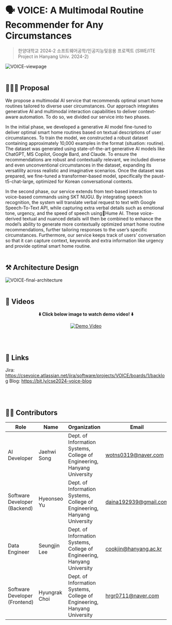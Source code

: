 # 🗣️ VOICE: A Multimodal Routine Recommender for Any Circumstances
> 한양대학교 2024-2 소프트웨어공학/인공지능및응용 프로젝트 (SWE/ITE Project in Hanyang Univ. 2024-2)

![VOICE-viewpage](https://github.com/user-attachments/assets/aab920e3-7c06-4637-9b51-f6c4dba10795)
<br/><br/>

## 💁🏻‍♂️ Proposal
We propose a multimodal AI service that recommends optimal smart home routines tailored to diverse user circumstances. Our approach integrates generative AI and multimodal interaction capabilities to deliver context-aware automation. To do so, we divided our service into two phases.

In the initial phase, we developed a generative AI model fine-tuned to deliver optimal smart home routines based on textual descriptions of user circumstances. To train the model, we constructed a robust dataset containing approximately 10,000 examples in the format (situation: routine). The dataset was generated using state-of-the-art generative AI models like ChatGPT, MS Copilot, Google Bard, and Claude. To ensure the recommendations are robust and contextually relevant, we included diverse and even unconventional circumstances in the dataset, expanding its versatility across realistic and imaginative scenarios. Once the dataset was prepared, we fine-tuned a transformer-based model, specifically the paust-t5-chat-large, optimized for Korean conversational contexts.

In the second phase, our service extends from text-based interaction to voice-based commands using SKT NUGU. By integrating speech recognition, the system will translate verbal request to text with Google Speech-To-Text API, while capturing extra verbal details such as emotional tone, urgency, and the speed of speech usingHume AI. These voice-derived textual and nuanced details will then be combined to enhance the model’s ability to generate more contextually optimized smart home routine recommendations, further tailoring responses to the user’s specific circumstances. Furthermore, our service keeps track of users’ conversation so that it can capture context, keywords and extra information like urgency and provide optimal smart home routine.
<br/><br/>

## ⚒️ Architecture Design
![VOICE-final-architecture](https://github.com/user-attachments/assets/408606ba-35ea-48f3-9ca2-ebf7414d7559)
<br/><br/>

## 🎥 Videos
<div align="center">

**⬇️ Click below image to watch demo video! ⬇️**

[![Demo Video](https://img.youtube.com/vi/RquS2jUlkmU/0.jpg )](https://youtu.be/RquS2jUlkmU)


</div>
<br/><br/>

## 🔗 Links
Jira: https://csevoice.atlassian.net/jira/software/projects/VOICE/boards/1/backlog
Blog: https://bit.ly/cse2024-voice-blog

<br/><br/>

## 👫🏻 Contributors
| Role | Name | Organization | Email |
|------|-------|-------|-------|
| AI Developer | Jaehwi Song | Dept. of Information Systems, College of Engineering, Hanyang University | wotns0319@naver.com |
| Software Developer (Backend) | Hyeonseo Yu | Dept. of Information Systems, College of Engineering, Hanyang University | daina192939@gmail.com |
| Data Engineer | Seungjin Lee | Dept. of Information Systems, College of Engineering, Hanyang University | cookjin@hanyang.ac.kr |
| Software Developer (Frontend) | Hyungrak Choi | Dept. of Information Systems, College of Engineering, Hanyang University | hrgr0711@naver.com |
